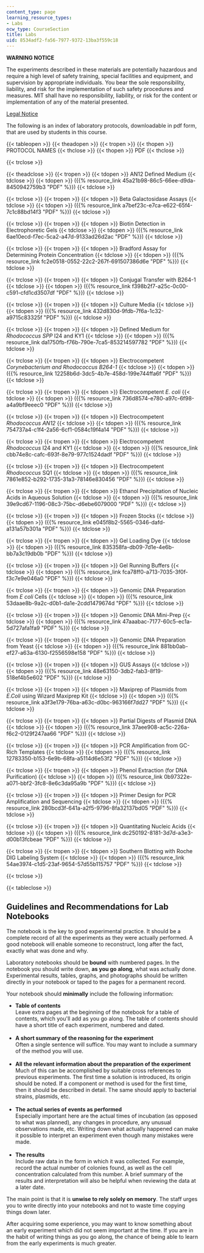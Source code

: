 ```yaml
---
content_type: page
learning_resource_types:
- Labs
ocw_type: CourseSection
title: Labs
uid: 8534adf2-fa56-7977-9372-13ba3f559c18
---
```


**WARNING NOTICE**

The experiments described in these materials are potentially hazardous and require a high level of safety training, special facilities and equipment, and supervision by appropriate individuals. You bear the sole responsibility, liability, and risk for the implementation of such safety procedures and measures. MIT shall have no responsibility, liability, or risk for the content or implementation of any of the material presented.  
  
[Legal Notice](/terms/)

The following is an index of laboratory protocols, downloadable in pdf form, that are used by students in this course.

{{< tableopen >}}
{{< theadopen >}}
{{< tropen >}}
{{< thopen >}}
PROTOCOL NAMES
{{< thclose >}}
{{< thopen >}}
PDF
{{< thclose >}}

{{< trclose >}}

{{< theadclose >}}
{{< tropen >}}
{{< tdopen >}}
AN12 Defined Medium
{{< tdclose >}}
{{< tdopen >}}
({{% resource_link 45a21b98-86c5-66ee-d9da-8450942759b3 "PDF" %}})
{{< tdclose >}}

{{< trclose >}}
{{< tropen >}}
{{< tdopen >}}
Beta Galactosidase Assays
{{< tdclose >}}
{{< tdopen >}}
({{% resource_link a7bef23c-e7ca-e622-65f4-7c1c88bd14f3 "PDF" %}})
{{< tdclose >}}

{{< trclose >}}
{{< tropen >}}
{{< tdopen >}}
Biotin Detection in Electrophoretic Gels
{{< tdclose >}}
{{< tdopen >}}
({{% resource_link 6ae10ecd-f7ec-5ca2-a47d-9133ad26d2ac "PDF" %}})
{{< tdclose >}}

{{< trclose >}}
{{< tropen >}}
{{< tdopen >}}
Bradford Assay for Determining Protein Concentration
{{< tdclose >}}
{{< tdopen >}}
({{% resource_link fc2e0518-0552-22c2-267f-691507386d6e "PDF" %}})
{{< tdclose >}}

{{< trclose >}}
{{< tropen >}}
{{< tdopen >}}
Conjugal Transfer with B264-1
{{< tdclose >}}
{{< tdopen >}}
({{% resource_link f398b2f7-a25c-0c00-c591-cfd1cd3507df "PDF" %}})
{{< tdclose >}}

{{< trclose >}}
{{< tropen >}}
{{< tdopen >}}
Culture Media
{{< tdclose >}}
{{< tdopen >}}
({{% resource_link 432d830d-9fdb-7f6a-1c32-a9715c83325f "PDF" %}})
{{< tdclose >}}

{{< trclose >}}
{{< tropen >}}
{{< tdopen >}}
Defined Medium for _Rhodococcus SPP_ I24 and KY1
{{< tdclose >}}
{{< tdopen >}}
({{% resource_link da1750fb-f76b-790e-7ca5-853214597782 "PDF" %}})
{{< tdclose >}}

{{< trclose >}}
{{< tropen >}}
{{< tdopen >}}
Electrocompetent _Corynebacterium and Rhodococcus B264-1_
{{< tdclose >}}
{{< tdopen >}}
({{% resource_link 12258b6d-3dc5-4b7e-458d-199e744ffa6f "PDF" %}})
{{< tdclose >}}

{{< trclose >}}
{{< tropen >}}
{{< tdopen >}}
Electrocompetent _E. coli_
{{< tdclose >}}
{{< tdopen >}}
({{% resource_link 736d8574-e780-a97c-6f98-a4a9bf9eeec0 "PDF" %}})
{{< tdclose >}}

{{< trclose >}}
{{< tropen >}}
{{< tdopen >}}
Electrocompetent _Rhodococcus AN12_
{{< tdclose >}}
{{< tdopen >}}
({{% resource_link 754737a4-c1f4-2a56-6cf1-0584c19f4a14 "PDF" %}})
{{< tdclose >}}

{{< trclose >}}
{{< tropen >}}
{{< tdopen >}}
Electrocompetent _Rhodococcus_ I24 and KY1
{{< tdclose >}}
{{< tdopen >}}
({{% resource_link cbb74e8c-cafc-693f-8e79-977c1524dadf "PDF" %}})
{{< tdclose >}}

{{< trclose >}}
{{< tropen >}}
{{< tdopen >}}
Electrocompetent _Rhodococcus_ SQ1
{{< tdclose >}}
{{< tdopen >}}
({{% resource_link 7861e852-b292-1735-31a3-78146e830456 "PDF" %}})
{{< tdclose >}}

{{< trclose >}}
{{< tropen >}}
{{< tdopen >}}
Ethanol Precipitation of Nucleic Acids in Aqueous Solution
{{< tdclose >}}
{{< tdopen >}}
({{% resource_link 39e9cd67-1196-08c3-75bc-d6ebe6079000 "PDF" %}})
{{< tdclose >}}

{{< trclose >}}
{{< tropen >}}
{{< tdopen >}}
Frozen Stocks
{{< tdclose >}}
{{< tdopen >}}
({{% resource_link e045f8b2-5565-0346-dafd-a131a57b301a "PDF" %}})
{{< tdclose >}}

{{< trclose >}}
{{< tropen >}}
{{< tdopen >}}
Gel Loading Dye
{{< tdclose >}}
{{< tdopen >}}
({{% resource_link 835358fa-db09-7d1e-4e6b-bb7a3c19db0b "PDF" %}})
{{< tdclose >}}

{{< trclose >}}
{{< tropen >}}
{{< tdopen >}}
Gel Running Buffers
{{< tdclose >}}
{{< tdopen >}}
({{% resource_link fca78ff0-a713-7035-3f0f-f3c7e9e046a0 "PDF" %}})
{{< tdclose >}}

{{< trclose >}}
{{< tropen >}}
{{< tdopen >}}
Genomic DNA Preparation from _E coli_ Cells
{{< tdclose >}}
{{< tdopen >}}
({{% resource_link 53daae8b-9a2c-d0b1-da1e-2cdd1479674d "PDF" %}})
{{< tdclose >}}

{{< trclose >}}
{{< tropen >}}
{{< tdopen >}}
Genomic DNA Mini-Prep
{{< tdclose >}}
{{< tdopen >}}
({{% resource_link 47aaabac-7177-60c5-ec1a-5d727afa1fa9 "PDF" %}})
{{< tdclose >}}

{{< trclose >}}
{{< tropen >}}
{{< tdopen >}}
Genomic DNA Preparation from Yeast
{{< tdclose >}}
{{< tdopen >}}
({{% resource_link 881bb0ab-ef27-a63a-6130-f2556598e158 "PDF" %}})
{{< tdclose >}}

{{< trclose >}}
{{< tropen >}}
{{< tdopen >}}
GUS Assays
{{< tdclose >}}
{{< tdopen >}}
({{% resource_link 48e63150-3db2-fab3-8f19-518ef4b5e602 "PDF" %}})
{{< tdclose >}}

{{< trclose >}}
{{< tropen >}}
{{< tdopen >}}
Maxiprep of Plasmids from _E.Coli_ using Wizard Maxiprep Kit
{{< tdclose >}}
{{< tdopen >}}
({{% resource_link a3f3e179-76ba-a63c-d0bc-963166f7dd27 "PDF" %}})
{{< tdclose >}}

{{< trclose >}}
{{< tropen >}}
{{< tdopen >}}
Partial Digests of Plasmid DNA
{{< tdclose >}}
{{< tdopen >}}
({{% resource_link 37aee908-ac5c-226a-f6c2-0129f247aa66 "PDF" %}})
{{< tdclose >}}

{{< trclose >}}
{{< tropen >}}
{{< tdopen >}}
PCR Amplification from GC-Rich Templates
{{< tdclose >}}
{{< tdopen >}}
({{% resource_link 12783350-b153-6e9b-68fa-a5114d6e53f2 "PDF" %}})
{{< tdclose >}}

{{< trclose >}}
{{< tropen >}}
{{< tdopen >}}
Phenol Extraction (for DNA Purification)
{{< tdclose >}}
{{< tdopen >}}
({{% resource_link 0b97322e-a071-bbf2-3fc8-8e6c3da95a9b "PDF" %}})
{{< tdclose >}}

{{< trclose >}}
{{< tropen >}}
{{< tdopen >}}
Primer Design for PCR Amplification and Sequencing
{{< tdclose >}}
{{< tdopen >}}
({{% resource_link 280bcd3f-641a-a2f5-9796-8fa32137bd05 "PDF" %}})
{{< tdclose >}}

{{< trclose >}}
{{< tropen >}}
{{< tdopen >}}
Quantitating Nucleic Acids
{{< tdclose >}}
{{< tdopen >}}
({{% resource_link dc250192-8181-3d7d-a3e3-d00b13fcbeae "PDF" %}})
{{< tdclose >}}

{{< trclose >}}
{{< tropen >}}
{{< tdopen >}}
Southern Blotting with Roche DIG Labeling System
{{< tdclose >}}
{{< tdopen >}}
({{% resource_link 54ae3974-c1d5-23af-9654-57d55b115757 "PDF" %}})
{{< tdclose >}}

{{< trclose >}}

{{< tableclose >}}

Guidelines and Recommendations for Lab Notebooks
------------------------------------------------

The notebook is the key to good experimental practice. It should be a complete record of all the experiments as they were actually performed. A good notebook will enable someone to reconstruct, long after the fact, exactly what was done and why.

Laboratory notebooks should be **bound** with numbered pages. In the notebook you should write down, **as you go along**, what was actually done. Experimental results, tables, graphs, and photographs should be written directly in your notebook or taped to the pages for a permanent record.

Your notebook should **minimally** include the following information:

*   **Table of contents**  
    Leave extra pages at the beginning of the notebook for a table of contents, which you'll add as you go along. The table of contents should have a short title of each experiment, numbered and dated.  
     
*   **A short summary of the reasoning for the experiment**  
    Often a single sentence will suffice. You may want to include a summary of the method you will use.  
     
*   **All the relevant information about the preparation of the experiment**  
    Much of this can be accomplished by suitable cross references to previous experiments. The first time a solution is introduced, its origin should be noted. If a component or method is used for the first time, then it should be described in detail. The same should apply to bacterial strains, plasmids, etc.  
     
*   **The actual series of events as performed**  
    Especially important here are the actual times of incubation (as opposed to what was planned), any changes in procedure, any unusual observations made, etc. Writing down what actually happened can make it possible to interpret an experiment even though many mistakes were made.  
     
*   **The results**  
    Include raw data in the form in which it was collected. For example, record the actual number of colonies found, as well as the cell concentration calculated from this number. A brief summary of the results and interpretation will also be helpful when reviewing the data at a later date.

The main point is that it is **unwise to rely solely on memory**. The staff urges you to write directly into your notebooks and not to waste time copying things down later.

After acquiring some experience, you may want to know something about an early experiment which did not seem important at the time. If you are in the habit of writing things as you go along, the chance of being able to learn from the early experiments is much greater.